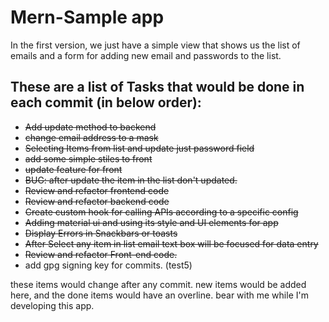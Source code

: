 # Mern-Sample app

In the first version,
we just have a simple view that shows us the list of emails and a form for adding new email and passwords to the list.

## These are a list of Tasks that would be done in each commit (in below order):

- ~~Add update method to backend~~
- ~~change email address to a mask~~  
- ~~Selecting Items from list and update just password field~~
- ~~add some simple stiles to front~~
- ~~update feature for front~~
- ~~BUG: after update the item in the list don't updated.~~
- ~~Review and refactor frontend code~~
- ~~Review and refactor backend code~~
- ~~Create custom hook for calling APIs according to a specific config~~
- ~~Adding material ui and using its style and UI elements for app~~
- ~~Display Errors in Snackbars or toasts~~
- ~~After Select any item in list email text box will be focused for data entry~~
- ~~Review and refactor Front-end code.~~
- add gpg signing key for commits. (test5)

these items would change after any commit.
new items would be added here, and the done items would have an overline.
bear with me while I'm developing this app.
